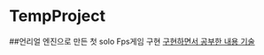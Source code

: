 # TempProject
##언리얼 엔진으로 만든 첫 solo Fps게임 구현
[구현하면서 공부한 내용 기술](https://blog.naver.com/wns1duq2/222687187972)
